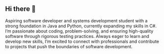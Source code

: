## Hi there 👋

Aspiring software developer and systems development student with a strong foundation in Java and Python, currently expanding my skills in C#. I’m passionate about coding, problem-solving, and ensuring high-quality software through rigorous testing practices. Always eager to learn and develop new skills, I’m excited to connect with professionals and contribute to projects that push the boundaries of software development.
<!--
**SifisoShaun/SifisoShaun** is a ✨ _special_ ✨ repository because its `README.md` (this file) appears on your GitHub profile.

Here are some ideas to get you started:

- 🔭 I’m currently working on ...
- 🌱 I’m currently learning ...
- 👯 I’m looking to collaborate on ...
- 🤔 I’m looking for help with ...
- 💬 Ask me about ...
- 📫 How to reach me: ...
- 😄 Pronouns: ...
- ⚡ Fun fact: ...
-->
